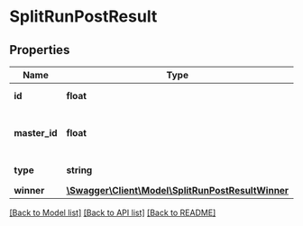 # SplitRunPostResult

## Properties
Name | Type | Description | Notes
------------ | ------------- | ------------- | -------------
**id** | **float** | id of splitrun | 
**master_id** | **float** | id of splitrun master mailing | 
**type** | **string** | type of splitrun test | 
**winner** | [**\Swagger\Client\Model\SplitRunPostResultWinner**](SplitRunPostResultWinner.md) |  | 

[[Back to Model list]](../README.md#documentation-for-models) [[Back to API list]](../README.md#documentation-for-api-endpoints) [[Back to README]](../README.md)


